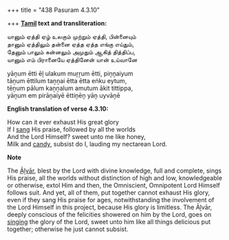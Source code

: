 +++
title = "438 Pasuram 4.3.10"

+++
**[Tamil](/definition/tamil#history "show Tamil definitions") text and transliteration:**

யானும் ஏத்தி ஏழ் உலகும் முற்றும் ஏத்தி, பின்னையும்  
தானும் ஏத்திலும் தன்னை ஏத்த ஏத்த எங்கு எய்தும்,  
தேனும் பாலும் கன்னலும் அமுதும் ஆகித் தித்திப்ப,  
யானும் எம் பிரானையே ஏத்தினேன் யான் உய்வானே

yāṉum ētti ēḻ ulakum muṟṟum ētti, piṉṉaiyum  
tāṉum ēttilum taṉṉai ētta ētta eṅku eytum,  
tēṉum pālum kaṉṉalum amutum ākit tittippa,  
yāṉum em pirāṉaiyē ēttiṉēṉ yāṉ uyvāṉē

**English translation of verse 4.3.10:**

How can it ever exhaust His great glory  
If I [sang](/definition/sang#history "show sang definitions") His praise, followed by all the worlds  
And the Lord Himself? sweet unto me like honey,  
Milk and [candy](/definition/candy#history "show candy definitions"), subsist do I, lauding my nectarean Lord.

**Note**

The [Āḻvār](/definition/aḻvar#vaishnavism "show Āḻvār definitions"), blest by the Lord with divine knowledge, full and complete, sings His praise, all the worlds without distinction of high and low, knowledgeable or otherwise, extol Him and then, the Omniscient, Omnipotent Lord Himself follows suit. And yet, all of them, put together cannot exhaust His glory, even if they sang His praise for ages, notwithstanding the involvement of the Loṛd Himself in this project, because His glory is limitless. The Āḻvār, deeply conscious of the felicities showered on him by the Lord, goes on [singing](/definition/singing#history "show singing definitions") the glory of the Lord, sweet unto him like all things delicious put together; otherwise he just cannot subsist.


